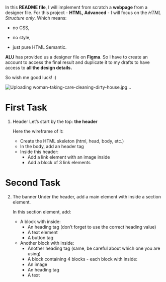 In this **README file**, I will implement
from scratch a **webpage** from a designer file.
For this project - **HTML, Advanced** - I will focus
on the *HTML Structure only*. Which means:

* no CSS,

* no style,

* just pure HTML Semantic.

**ALU** has provided us a designer file on **Figma**. So I have to 
create an account to access the final result and 
duplicate it to my drafts to have access to **all the design details.**

So wish me good luck!
:)

![Uploading woman-taking-care-cleaning-dirty-house.jpg…](https://github.com/[Rohaenat-Eniola-Mustapha]/[alu-web-development]/blob/[main]/woman-taking-care-cleaning-dirty-house.jpg?raw=true)

# First Task
1. Header
    Let’s start by the top: **the header**

    Here the wireframe of it:

    * Create the HTML skeleton (html, head, body, etc.)
    * In the body, add an header tag
    * Inside this header:
        * Add a link element with an image inside
        * Add a block of 3 link elements

# Second Task
2. The banner
    Under the header, add a main element with inside a section element.

    In this section element, add:

    * A block with inside:
       * An heading tag (don’t forget to use the correct heading value)
       * A text element
       * A button tag
    * Another block with inside:
       * Another heading tag (same, be careful about which one you are using)
       * A block containing 4 blocks - each block with inside:
       * An image
       * An heading tag
       * A text
